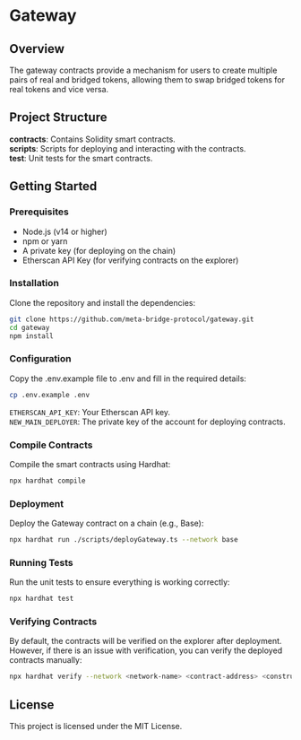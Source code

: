 # Gateway

## Overview
The gateway contracts provide a mechanism for users to create multiple pairs of real and bridged tokens, allowing them to swap bridged tokens for real tokens and vice versa.

## Project Structure
**contracts**: Contains Solidity smart contracts. \
**scripts**: Scripts for deploying and interacting with the contracts. \
**test**: Unit tests for the smart contracts.

## Getting Started
### Prerequisites
- Node.js (v14 or higher)
- npm or yarn
- A private key (for deploying on the chain)
- Etherscan API Key (for verifying contracts on the explorer)

### Installation
Clone the repository and install the dependencies:
```bash
git clone https://github.com/meta-bridge-protocol/gateway.git
cd gateway
npm install
```

### Configuration
Copy the .env.example file to .env and fill in the required details:
```bash
cp .env.example .env
```
`ETHERSCAN_API_KEY`: Your Etherscan API key. \
`NEW_MAIN_DEPLOYER`: The private key of the account for deploying contracts.

### Compile Contracts
Compile the smart contracts using Hardhat:
```bash
npx hardhat compile
```

### Deployment
Deploy the Gateway contract on a chain (e.g., Base):
```bash
npx hardhat run ./scripts/deployGateway.ts --network base
```

### Running Tests
Run the unit tests to ensure everything is working correctly:
```bash
npx hardhat test
```

### Verifying Contracts
By default, the contracts will be verified on the explorer after deployment. However, if there is an issue with verification, you can verify the deployed contracts manually:
```bash
npx hardhat verify --network <network-name> <contract-address> <constructor-arguments>
```

## License
This project is licensed under the MIT License.
